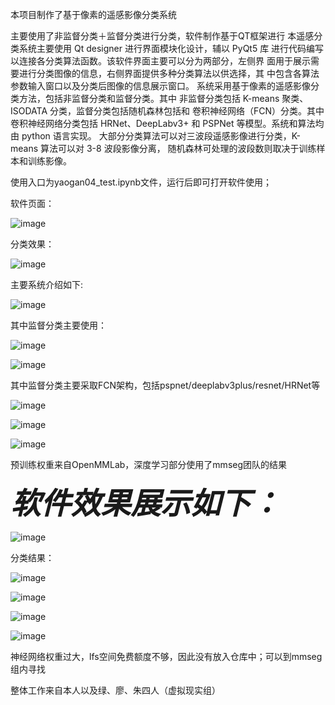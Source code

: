 本项目制作了基于像素的遥感影像分类系统

主要使用了非监督分类＋监督分类进行分类，软件制作基于QT框架进行
本遥感分类系统主要使用 Qt designer 进行界面模块化设计，辅以 PyQt5 库
进行代码编写以连接各分类算法函数。该软件界面主要可以分为两部分，左侧界
面用于展示需要进行分类图像的信息，右侧界面提供多种分类算法以供选择，其
中包含各算法参数输入窗口以及分类后图像的信息展示窗口。
系统采用基于像素的遥感影像分类方法，包括非监督分类和监督分类。其中
非监督分类包括 K-means 聚类、ISODATA 分类，监督分类包括随机森林包括和
卷积神经网络（FCN）分类。其中卷积神经网络分类包括 HRNet、DeepLabv3+
和 PSPNet 等模型。系统和算法均由 python 语言实现。
大部分分类算法可以对三波段遥感影像进行分类，K-means 算法可以对 3-8 波段影像分离，
随机森林可处理的波段数则取决于训练样本和训练影像。



使用入口为yaogan04_test.ipynb文件，运行后即可打开软件使用；

软件页面：

![image](https://user-images.githubusercontent.com/87323344/232578532-26e0fe3b-4da4-4cd1-909a-a368e1e00438.png)

分类效果：

![image](https://user-images.githubusercontent.com/87323344/232575194-546e9643-8e9f-4840-9e83-d7e453628ed7.png)

主要系统介绍如下:

![image](https://user-images.githubusercontent.com/87323344/232573995-ec34bb23-ca95-4a45-8f0b-cc480adf9fe2.png)

其中监督分类主要使用：

![image](https://user-images.githubusercontent.com/87323344/232575934-6cc6b317-b577-4e48-8756-c70ee2387797.png)

![image](https://user-images.githubusercontent.com/87323344/232575962-d60924e5-e179-4be4-98f8-1a79b47ce768.png)


其中监督分类主要采取FCN架构，包括pspnet/deeplabv3plus/resnet/HRNet等

![image](https://user-images.githubusercontent.com/87323344/232574827-900fa159-47dc-406e-94f8-e669e99a1b12.png)

![image](https://user-images.githubusercontent.com/87323344/232574848-0bdb76c3-1cfc-42cc-a254-09d30da2d8e3.png)

![image](https://user-images.githubusercontent.com/87323344/232574883-8e6855c0-0528-4e86-98d8-96b35e837ba5.png)

预训练权重来自OpenMMLab，深度学习部分使用了mmseg团队的结果



<font size="12"><b><i>软件效果展示如下：</i></b></font>



![image](https://user-images.githubusercontent.com/87323344/232574973-6cf7aa82-b419-4605-8c0b-985a21fe90b3.png)

分类结果：

![image](https://user-images.githubusercontent.com/87323344/232575042-fcf16612-3165-4199-91da-bd702f23cc61.png)

![image](https://user-images.githubusercontent.com/87323344/232575089-13db738d-adc8-4260-a334-ac64a20683c4.png)

![image](https://user-images.githubusercontent.com/87323344/232575120-2920fc12-dc8f-4186-b181-22b4a767f55b.png)

![image](https://user-images.githubusercontent.com/87323344/232575153-6f88aee2-d962-439e-9183-7286d82b25d7.png)


神经网络权重过大，lfs空间免费额度不够，因此没有放入仓库中；可以到mmseg组内寻找

整体工作来自本人以及绿、廖、朱四人（虚拟现实组）
